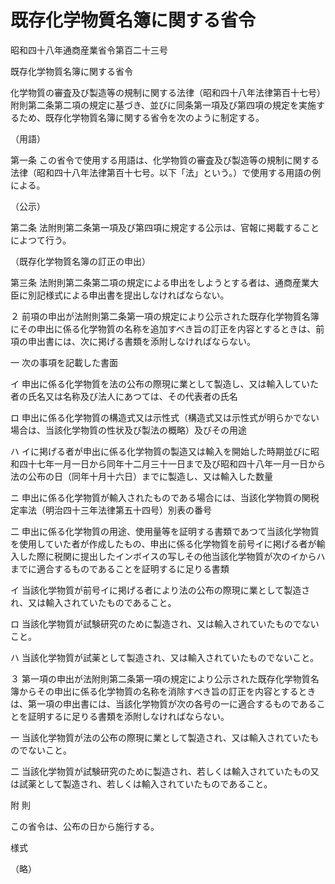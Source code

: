 # 既存化学物質名簿に関する省令

昭和四十八年通商産業省令第百二十三号

既存化学物質名簿に関する省令

化学物質の審査及び製造等の規制に関する法律（昭和四十八年法律第百十七号）附則第二条第二項の規定に基づき、並びに同条第一項及び第四項の規定を実施するため、既存化学物質名簿に関する省令を次のように制定する。

（用語）

第一条 この省令で使用する用語は、化学物質の審査及び製造等の規制に関する法律（昭和四十八年法律第百十七号。以下「法」という。）で使用する用語の例による。

（公示）

第二条 法附則第二条第一項及び第四項に規定する公示は、官報に掲載することによつて行う。

（既存化学物質名簿の訂正の申出）

第三条 法附則第二条第二項の規定による申出をしようとする者は、通商産業大臣に別記様式による申出書を提出しなければならない。

２ 前項の申出が法附則第二条第一項の規定により公示された既存化学物質名簿にその申出に係る化学物質の名称を追加すべき旨の訂正を内容とするときは、前項の申出書には、次に掲げる書類を添附しなければならない。

一 次の事項を記載した書面

イ 申出に係る化学物質を法の公布の際現に業として製造し、又は輸入していた者の氏名又は名称及び法人にあつては、その代表者の氏名

ロ 申出に係る化学物質の構造式又は示性式（構造式又は示性式が明らかでない場合は、当該化学物質の性状及び製法の概略）及びその用途

ハ イに掲げる者が申出に係る化学物質の製造又は輸入を開始した時期並びに昭和四十七年一月一日から同年十二月三十一日まで及び昭和四十八年一月一日から法の公布の日（同年十月十六日）までに製造し、又は輸入した数量

ニ 申出に係る化学物質が輸入されたものである場合には、当該化学物質の関税定率法（明治四十三年法律第五十四号）別表の番号

二 申出に係る化学物質の用途、使用量等を証明する書類であつて当該化学物質を使用していた者が作成したもの、申出に係る化学物質を前号イに掲げる者が輸入した際に税関に提出したインボイスの写しその他当該化学物質が次のイからハまでに適合するものであることを証明するに足りる書類

イ 当該化学物質が前号イに掲げる者により法の公布の際現に業として製造され、又は輸入されていたものであること。

ロ 当該化学物質が試験研究のために製造され、又は輸入されていたものでないこと。

ハ 当該化学物質が試薬として製造され、又は輸入されていたものでないこと。

３ 第一項の申出が法附則第二条第一項の規定により公示された既存化学物質名簿からその申出に係る化学物質の名称を消除すべき旨の訂正を内容とするときは、第一項の申出書には、当該化学物質が次の各号の一に適合するものであることを証明するに足りる書類を添附しなければならない。

一 当該化学物質が法の公布の際現に業として製造され、又は輸入されていたものでないこと。

二 当該化学物質が試験研究のために製造され、若しくは輸入されていたもの又は試薬として製造され、若しくは輸入されていたものであること。

附 則

この省令は、公布の日から施行する。

様式

（略）
